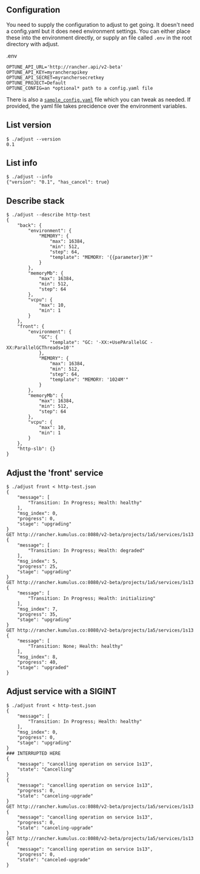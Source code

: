 ## Configuration

You need to supply the configuration to adjust to get going. It doesn't need a config.yaml but it
does need environment settings. You can either place these into the environment directly, or supply
an file called `.env` in the root directory with adjust.

.env
```
OPTUNE_API_URL='http://rancher.api/v2-beta'
OPTUNE_API_KEY=myrancherapikey
OPTUNE_API_SECRET=myranchersecretkey
OPTUNE_PROJECT=Default
OPTUNE_CONFIG=an *optional* path to a config.yaml file
```
There is also a [`sample_config.yaml`](sample_config.yaml) file which you can tweak as needed.
If provided, the yaml file takes precidence over the environment variables.


## List version

```
$ ./adjust --version
0.1
```

## List info

```
$ ./adjust --info
{"version": "0.1", "has_cancel": true}
```

## Describe stack

```
$ ./adjust --describe http-test
{
    "back": {
        "environment": {
            "MEMORY": {
                "max": 16384,
                "min": 512,
                "step": 64,
                "template": "MEMORY: '{{parameter}}M'"
            }
        },
        "memoryMb": {
            "max": 16384,
            "min": 512,
            "step": 64
        },
        "vcpu": {
            "max": 10,
            "min": 1
        }
    },
    "front": {
        "environment": {
            "GC": {
                "template": "GC: '-XX:+UsePArallelGC -XX:ParallelGCThreads=10'"
            },
            "MEMORY": {
                "max": 16384,
                "min": 512,
                "step": 64,
                "template": "MEMORY: '1024M'"
            }
        },
        "memoryMb": {
            "max": 16384,
            "min": 512,
            "step": 64
        },
        "vcpu": {
            "max": 10,
            "min": 1
        }
    },
    "http-slb": {}
}
```

## Adjust the 'front' service

```
$ ./adjust front < http-test.json
{
    "message": [
        "Transition: In Progress; Health: healthy"
    ],
    "msg_index": 0,
    "progress": 0,
    "stage": "upgrading"
}
GET http://rancher.kumulus.co:8080/v2-beta/projects/1a5/services/1s13
{
    "message": [
        "Transition: In Progress; Health: degraded"
    ],
    "msg_index": 5,
    "progress": 25,
    "stage": "upgrading"
}
GET http://rancher.kumulus.co:8080/v2-beta/projects/1a5/services/1s13
{
    "message": [
        "Transition: In Progress; Health: initializing"
    ],
    "msg_index": 7,
    "progress": 35,
    "stage": "upgrading"
}
GET http://rancher.kumulus.co:8080/v2-beta/projects/1a5/services/1s13
{
    "message": [
        "Transition: None; Health: healthy"
    ],
    "msg_index": 8,
    "progress": 40,
    "stage": "upgraded"
}
```

## Adjust service with a SIGINT
```
$ ./adjust front < http-test.json
{
    "message": [
        "Transition: In Progress; Health: healthy"
    ],
    "msg_index": 0,
    "progress": 0,
    "stage": "upgrading"
}
### INTERRUPTED HERE
{
    "message": "cancelling operation on service 1s13",
    "state": "Cancelling"
}
{
    "message": "cancelling operation on service 1s13",
    "progress": 0,
    "state": "canceling-upgrade"
}
GET http://rancher.kumulus.co:8080/v2-beta/projects/1a5/services/1s13
{
    "message": "cancelling operation on service 1s13",
    "progress": 0,
    "state": "canceling-upgrade"
}
GET http://rancher.kumulus.co:8080/v2-beta/projects/1a5/services/1s13
{
    "message": "cancelling operation on service 1s13",
    "progress": 0,
    "state": "canceled-upgrade"
}
```
